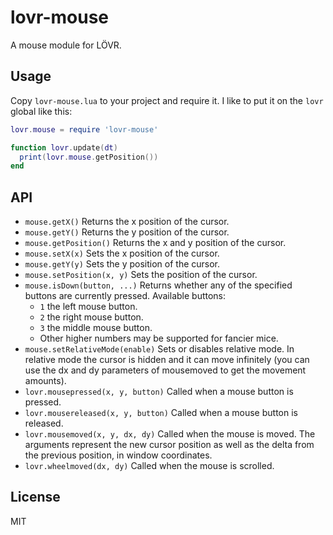 lovr-mouse
===

A mouse module for LÖVR.

Usage
---

Copy `lovr-mouse.lua` to your project and require it.  I like to put it on the `lovr` global like this:

```lua
lovr.mouse = require 'lovr-mouse'

function lovr.update(dt)
  print(lovr.mouse.getPosition())
end
```

API
---

- `mouse.getX()` Returns the x position of the cursor.
- `mouse.getY()` Returns the y position of the cursor.
- `mouse.getPosition()` Returns the x and y position of the cursor.
- `mouse.setX(x)` Sets the x position of the cursor.
- `mouse.getY(y)` Sets the y position of the cursor.
- `mouse.setPosition(x, y)` Sets the position of the cursor.
- `mouse.isDown(button, ...)` Returns whether any of the specified buttons are currently pressed.
  Available buttons:
  - `1` the left mouse button.
  - `2` the right mouse button.
  - `3` the middle mouse button.
  - Other higher numbers may be supported for fancier mice.
- `mouse.setRelativeMode(enable)` Sets or disables relative mode.  In relative mode the cursor is
  hidden and it can move infinitely (you can use the dx and dy parameters of mousemoved to get the
  movement amounts).
- `lovr.mousepressed(x, y, button)` Called when a mouse button is pressed.
- `lovr.mousereleased(x, y, button)` Called when a mouse button is released.
- `lovr.mousemoved(x, y, dx, dy)` Called when the mouse is moved.  The arguments represent the new
  cursor position as well as the delta from the previous position, in window coordinates.
- `lovr.wheelmoved(dx, dy)` Called when the mouse is scrolled.

License
---

MIT
